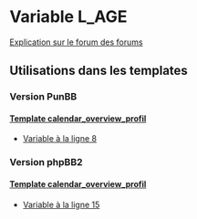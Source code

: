# Variable L_AGE
[Explication sur le forum des forums](http://forum.forumactif.com/t294113-listing-des-variables#L_AGE)
## Utilisations dans les templates
### Version PunBB
#### [Template calendar_overview_profil](punbb/calendar_overview_profil.md)
* [Variable à la ligne 8](../punbb/calendar_overview_profil.tpl#L8)
### Version phpBB2
#### [Template calendar_overview_profil](subsilver/calendar_overview_profil.md)
* [Variable à la ligne 15](../subsilver/calendar_overview_profil.tpl#L15)